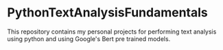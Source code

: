 # PythonTextAnalysisFundamentals
This repository contains my personal projects for performing text analysis using python and using Google's Bert pre trained models.
